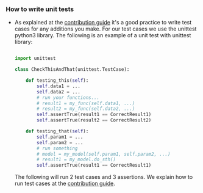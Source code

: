 ### **How to write unit tests**
* As explained at the [contribution guide](contribute.md) it's a good practice to write test cases for any additions you make. For our test cases we use the unittest python3 library. The following is an example of a unit test with unittest library:

    ```python

    import unittest

    class CheckThisAndThat(unittest.TestCase):

        def testing_this(self):
            self.data1 = ...
            self.data2 = ...
            # run your functions...
            # result1 = my_func(self.data1, ...)
            # result2 = my_func(self.data2, ...)
            self.assertTrue(result1 == CorrectResult1)
            self.assertTrue(result2 == CorrectResult2)

        def testing_that(self):
            self.param1 = ...
            self.param2 = ...
            # run something
            # model = my_model(self.param1, self.param2, ...)
            # result1 = my_model.do_sth()
            self.assertTrue(result1 == CorrectResult1)
    ```

    The following will run 2 test cases and 3 assertions. We explain how to run test cases at the [contribution guide](contribute.md).
